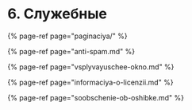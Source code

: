 # 6. Служебные

{% page-ref page="paginaciya/" %}

{% page-ref page="anti-spam.md" %}

{% page-ref page="vsplyvayuschee-okno.md" %}

{% page-ref page="informaciya-o-licenzii.md" %}

{% page-ref page="soobschenie-ob-oshibke.md" %}

